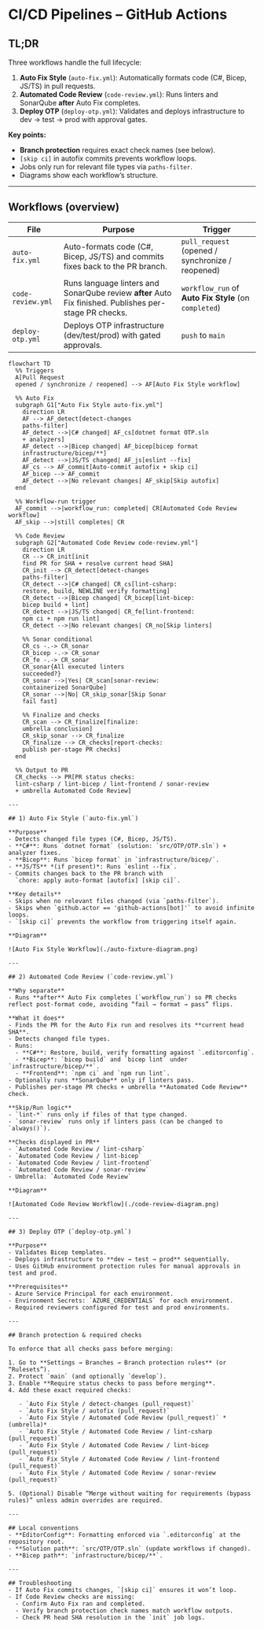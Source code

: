 # CI/CD Pipelines – GitHub Actions

## TL;DR
Three workflows handle the full lifecycle:
1. **Auto Fix Style** (`auto-fix.yml`): Automatically formats code (C#, Bicep, JS/TS) in pull requests.
2. **Automated Code Review** (`code-review.yml`): Runs linters and SonarQube **after** Auto Fix completes.
3. **Deploy OTP** (`deploy-otp.yml`): Validates and deploys infrastructure to dev → test → prod with approval gates.

**Key points:**
- **Branch protection** requires exact check names (see below).
- `[skip ci]` in autofix commits prevents workflow loops.
- Jobs only run for relevant file types via `paths-filter`.
- Diagrams show each workflow’s structure.

---

## Workflows (overview)

| File | Purpose | Trigger |
| --- | --- | --- |
| `auto-fix.yml` | Auto-formats code (C#, Bicep, JS/TS) and commits fixes back to the PR branch. | `pull_request` (opened / synchronize / reopened) |
| `code-review.yml` | Runs language linters and SonarQube review **after** Auto Fix finished. Publishes per-stage PR checks. | `workflow_run` of **Auto Fix Style** (on `completed`) |
| `deploy-otp.yml` | Deploys OTP infrastructure (dev/test/prod) with gated approvals. | `push` to `main` |

```mermaid
flowchart TD
  %% Triggers
  A[Pull Request
  opened / synchronize / reopened] --> AF[Auto Fix Style workflow]

  %% Auto Fix
  subgraph G1["Auto Fix Style auto-fix.yml"]
    direction LR
    AF --> AF_detect[detect-changes
    paths-filter]
    AF_detect -->|C# changed| AF_cs[dotnet format OTP.sln
    + analyzers]
    AF_detect -->|Bicep changed| AF_bicep[bicep format
    infrastructure/bicep/**]
    AF_detect -->|JS/TS changed| AF_js[eslint --fix] 
    AF_cs --> AF_commit[Auto-commit autofix + skip ci]
    AF_bicep --> AF_commit
    AF_detect -->|No relevant changes| AF_skip[Skip autofix]
  end

  %% Workflow-run trigger
  AF_commit -->|workflow_run: completed| CR[Automated Code Review workflow]
  AF_skip -->|still completes| CR

  %% Code Review
  subgraph G2["Automated Code Review code-review.yml"]
    direction LR
    CR --> CR_init[init
    find PR for SHA + resolve current head SHA]
    CR_init --> CR_detect[detect-changes
    paths-filter]
    CR_detect -->|C# changed| CR_cs[lint-csharp:
    restore, build, NEWLINE verify formatting]
    CR_detect -->|Bicep changed| CR_bicep[lint-bicep:
    bicep build + lint]
    CR_detect -->|JS/TS changed| CR_fe[lint-frontend:
    npm ci + npm run lint]
    CR_detect -->|No relevant changes| CR_no[Skip linters]

    %% Sonar conditional
    CR_cs -.-> CR_sonar
    CR_bicep -.-> CR_sonar
    CR_fe -.-> CR_sonar
    CR_sonar{All executed linters
    succeeded?}
    CR_sonar -->|Yes| CR_scan[sonar-review:
    containerized SonarQube]
    CR_sonar -->|No| CR_skip_sonar[Skip Sonar
    fail fast]

    %% Finalize and checks
    CR_scan --> CR_finalize[finalize:
    umbrella conclusion]
    CR_skip_sonar --> CR_finalize
    CR_finalize --> CR_checks[report-checks:
    publish per-stage PR checks]
  end

  %% Output to PR
  CR_checks --> PR[PR status checks:
  lint-csharp / lint-bicep / lint-frontend / sonar-review
  + umbrella Automated Code Review]

---

## 1) Auto Fix Style (`auto-fix.yml`)

**Purpose**
- Detects changed file types (C#, Bicep, JS/TS).
- **C#**: Runs `dotnet format` (solution: `src/OTP/OTP.sln`) + analyzer fixes.
- **Bicep**: Runs `bicep format` in `infrastructure/bicep/`.
- **JS/TS** *(if present)*: Runs `eslint --fix`.
- Commits changes back to the PR branch with  
  `chore: apply auto-format [autofix] [skip ci]`.

**Key details**
- Skips when no relevant files changed (via `paths-filter`).
- Skips when `github.actor == 'github-actions[bot]'` to avoid infinite loops.
- `[skip ci]` prevents the workflow from triggering itself again.

**Diagram**

![Auto Fix Style Workflow](./auto-fixture-diagram.png)

---

## 2) Automated Code Review (`code-review.yml`)

**Why separate**
- Runs **after** Auto Fix completes (`workflow_run`) so PR checks reflect post-format code, avoiding “fail → format → pass” flips.

**What it does**
- Finds the PR for the Auto Fix run and resolves its **current head SHA**.
- Detects changed file types.
- Runs:
  - **C#**: Restore, build, verify formatting against `.editorconfig`.
  - **Bicep**: `bicep build` and `bicep lint` under `infrastructure/bicep/**`.
  - **Frontend**: `npm ci` and `npm run lint`.
- Optionally runs **SonarQube** only if linters pass.
- Publishes per-stage PR checks + umbrella **Automated Code Review** check.

**Skip/Run logic**
- `lint-*` runs only if files of that type changed.
- `sonar-review` runs only if linters pass (can be changed to `always()`).

**Checks displayed in PR**
- `Automated Code Review / lint-csharp`
- `Automated Code Review / lint-bicep`
- `Automated Code Review / lint-frontend`
- `Automated Code Review / sonar-review`
- Umbrella: `Automated Code Review`

**Diagram**

![Automated Code Review Workflow](./code-review-diagram.png)

---

## 3) Deploy OTP (`deploy-otp.yml`)

**Purpose**
- Validates Bicep templates.
- Deploys infrastructure to **dev → test → prod** sequentially.
- Uses GitHub environment protection rules for manual approvals in test and prod.

**Prerequisites**
- Azure Service Principal for each environment.
- Environment Secrets: `AZURE_CREDENTIALS` for each environment.
- Required reviewers configured for test and prod environments.

---

## Branch protection & required checks

To enforce that all checks pass before merging:

1. Go to **Settings → Branches → Branch protection rules** (or “Rulesets”).
2. Protect `main` (and optionally `develop`).
3. Enable **Require status checks to pass before merging**.
4. Add these exact required checks:

   - `Auto Fix Style / detect-changes (pull_request)`
   - `Auto Fix Style / autofix (pull_request)`
   - `Auto Fix Style / Automated Code Review (pull_request)` *(umbrella)*
   - `Auto Fix Style / Automated Code Review / lint-csharp (pull_request)`
   - `Auto Fix Style / Automated Code Review / lint-bicep (pull_request)`
   - `Auto Fix Style / Automated Code Review / lint-frontend (pull_request)`
   - `Auto Fix Style / Automated Code Review / sonar-review (pull_request)`

5. (Optional) Disable “Merge without waiting for requirements (bypass rules)” unless admin overrides are required.

---

## Local conventions
- **EditorConfig**: Formatting enforced via `.editorconfig` at the repository root.
- **Solution path**: `src/OTP/OTP.sln` (update workflows if changed).
- **Bicep path**: `infrastructure/bicep/**`.

---

## Troubleshooting
- If Auto Fix commits changes, `[skip ci]` ensures it won’t loop.
- If Code Review checks are missing:
  - Confirm Auto Fix ran and completed.
  - Verify branch protection check names match workflow outputs.
  - Check PR head SHA resolution in the `init` job logs.
